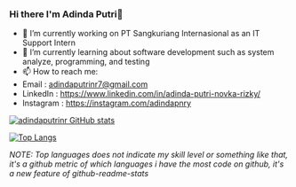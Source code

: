 ### Hi there I'm Adinda Putri👋

<!--
**adindaputrinr/adindaputrinr** is a ✨ _special_ ✨ repository because its `README.md` (this file) appears on your GitHub profile.

Here are some ideas to get you started:
-->
- 🔭 I’m currently working on PT Sangkuriang Internasional as an IT Support Intern
- 🌱 I’m currently learning about software development such as system analyze, programming, and testing
- 📫 How to reach me:
- Email : adindaputrinr7@gmail.com
- LinkedIn : https://www.linkedin.com/in/adinda-putri-novka-rizky/
- Instagram : https://instagram.com/adindapnry

[![adindaputrinr GitHub stats](https://github-readme-stats.vercel.app/api?username=adindaputrinr&theme=buefy)](https://github.com/adindaputrinr)

[![Top Langs](https://github-readme-stats.vercel.app/api/top-langs/?username=adindaputrinr&theme=buefy&layout=compact)](https://github.com/adindaputrinr)

_NOTE: Top languages does not indicate my skill level or something like that, it's a github metric of which languages i have the most code on github, it's a new feature of github-readme-stats_

<!--
- 👯 I’m looking to collaborate on ...
- 🤔 I’m looking for help with ...
- 💬 Ask me about ...
- 😄 Pronouns: ...
- ⚡ Fun fact: ...
-->

